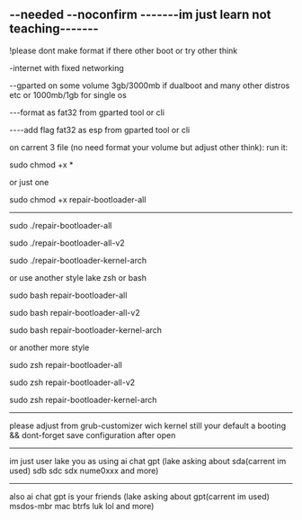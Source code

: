 --needed --noconfirm
-------im just learn not teaching-------
-

!please dont make format if there other boot or try other think

-internet with fixed networking

--gparted on some volume 3gb/3000mb if dualboot and many other distros etc or 1000mb/1gb for single os

---format as fat32 from gparted tool or cli

----add flag fat32 as esp from gparted tool or cli




on carrent 3 file (no need format your volume but adjust other think):
run it:

sudo chmod +x *

or just one

sudo chmod +x repair-bootloader-all

----------------------------------------
sudo ./repair-bootloader-all


sudo ./repair-bootloader-all-v2


sudo ./repair-bootloader-kernel-arch


or use another style lake zsh or bash

sudo bash repair-bootloader-all

sudo bash repair-bootloader-all-v2

sudo bash repair-bootloader-kernel-arch


or another more style


sudo zsh repair-bootloader-all

sudo zsh repair-bootloader-all-v2

sudo zsh repair-bootloader-kernel-arch
___________________________________________
please adjust from grub-customizer wich kernel still your default a booting && dont-forget save configuration after open
___________________________________________
im just user lake you as using ai chat gpt (lake asking about sda(carrent im used) sdb sdc sdx nume0xxx and more)
___________________________________________
also ai chat gpt is your friends (lake asking about gpt(carrent im used) msdos-mbr mac btrfs luk lol and more)
